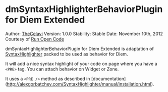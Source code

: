 dmSyntaxHighlighterBehaviorPlugin for Diem Extended
===============================

Author: [TheCelavi](http://www.runopencode.com/about/thecelavi)
Version: 1.0.0
Stability: Stable
Date: November 10th, 2012
Courtesy of [Run Open Code](http://www.runopencode.com)  

dmSyntaxHighlighterBehaviorPlugin for Diem Extended is adaptation of
[SyntaxHighlighter](http://alexgorbatchev.com/SyntaxHighlighter/) packed to be
used as behavior for Diem.

It will add a nice syntax highlight of your code on page where you have a `<PRE>`
tag. You can attach behavior on Widget or Zone.

It uses a `<PRE />` method as described in [documentation]
(http://alexgorbatchev.com/SyntaxHighlighter/manual/installation.html).



